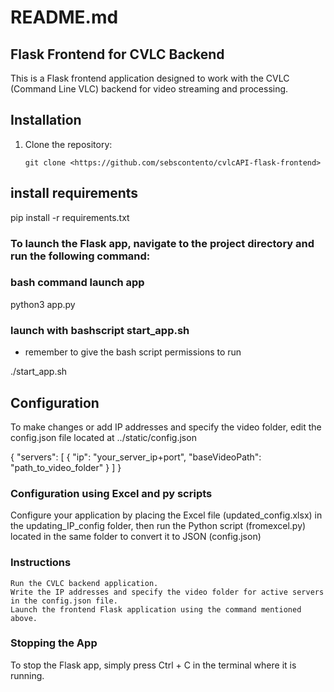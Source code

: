 # README.md

## Flask Frontend for CVLC Backend

This is a Flask frontend application designed to work with the CVLC (Command Line VLC) backend for video streaming and processing.


## Installation

1. Clone the repository:

    ```
    git clone <https://github.com/sebscontento/cvlcAPI-flask-frontend>
    ```


## install requirements

pip install -r requirements.txt

### To launch the Flask app, navigate to the project directory and run the following command:


### bash command launch app 

python3 app.py

### launch with bashscript start_app.sh
- remember to give the bash script permissions to run 


./start_app.sh



## Configuration

To make changes or add IP addresses and specify the video folder, edit the config.json file located at ../static/config.json

{
  "servers": [
    {
      "ip": "your_server_ip+port",
      "baseVideoPath": "path_to_video_folder"
    }
  ]
}

### Configuration using Excel and py scripts
Configure your application by placing the Excel file (updated_config.xlsx) in the updating_IP_config folder, then run the Python script (fromexcel.py) located in the same folder to convert it to JSON (config.json)


### Instructions

    Run the CVLC backend application.
    Write the IP addresses and specify the video folder for active servers in the config.json file.
    Launch the frontend Flask application using the command mentioned above.


### Stopping the App

To stop the Flask app, simply press Ctrl + C in the terminal where it is running.